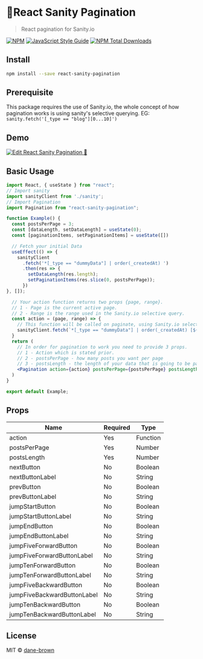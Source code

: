 # 🌵React Sanity Pagination

> React pagination for Sanity.io

[![NPM](https://img.shields.io/npm/v/react-sanity-pagination.svg)](https://www.npmjs.com/package/react-sanity-pagination) [![JavaScript Style Guide](https://img.shields.io/badge/code_style-standard-brightgreen.svg)](https://standardjs.com)
<a href="https://npmjs.com/react-sanity-pagination"><img src="https://img.shields.io/npm/dt/react-sanity-pagination.svg" alt="NPM Total Downloads"></a>

## Install

```bash
npm install --save react-sanity-pagination
```

## Prerequisite

This package requires the use of Sanity.io, the whole concept of how pagination works is using sanity's selective querying. EG: `sanity.fetch('[_type == "blog"][0...10]')`

## Demo

[![Edit React Sanity Pagination 🌵](https://codesandbox.io/static/img/play-codesandbox.svg)](https://codesandbox.io/s/react-sanity-pagination-0pzik?fontsize=14&hidenavigation=1&view=preview)

## Basic Usage

```jsx
import React, { useState } from "react";
// Import sanity
import sanityClient from './sanity';
// Import Pagination
import Pagination from "react-sanity-pagination";

function Example() {
  const postsPerPage = 3;
  const [dataLength, setDataLength] = useState(0);
  const [paginationItems, setPaginationItems] = useState([])

  // Fetch your initial Data
  useEffect(() => {
    sanityClient
      .fetch('*[_type == "dummyData"] | order(_createdAt) ')
      .then(res => {
        setDataLength(res.length);
        setPaginationItems(res.slice(0, postsPerPage));
      })
}, []);

  // Your action function returns two props {page, range}.
  // 1 - Page is the current active page.
  // 2 - Range is the range used in the Sanity.io selective query.
  const action = (page, range) => {
    // This function will be called on paginate, using Sanity.io selectives you query your new data and update your state
    sanityClient.fetch(`*[_type == "dummyData"] | order(_createdAt) [${range}]`).then(res => setData(res));
  }
  return (
    // In order for pagination to work you need to provide 3 props.
    // 1 - Action which is stated prior.
    // 2 - postsPerPage - how many posts you want per page
    // 3 - postsLength - the length of your data that is going to be paginated. This can be done with Array.length
    <Pagination action={action} postsPerPage={postsPerPage} postsLength={dataLength} />;
  )
}

export default Example;
```

## Props

| Name                        | Required | Type     |
| --------------------------- | -------- | -------- |
| action                      | Yes      | Function |
| postsPerPage                | Yes      | Number   |
| postsLength                 | Yes      | Number   |
| nextButton                  | No       | Boolean  |
| nextButtonLabel             | No       | String   |
| prevButton                  | No       | Boolean  |
| prevButtonLabel             | No       | String   |
| jumpStartButton             | No       | Boolean  |
| jumpStartButtonLabel        | No       | String   |
| jumpEndButton               | No       | Boolean  |
| jumpEndButtonLabel          | No       | String   |
| jumpFiveForwardButton       | No       | Boolean  |
| jumpFiveForwardButtonLabel  | No       | String   |
| jumpTenForwardButton        | No       | Boolean  |
| jumpTenForwardButtonLabel   | No       | String   |
| jumpFiveBackwardButton      | No       | Boolean  |
| jumpFiveBackwardButtonLabel | No       | String   |
| jumpTenBackwardButton       | No       | Boolean  |
| jumpTenBackwardButtonLabel  | No       | String   |

## License

MIT © [dane-brown](https://github.com/dane-brown)

